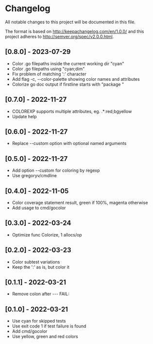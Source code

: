 # Changelog
All notable changes to this project will be documented in this file.

The format is based on http://keepachangelog.com/en/1.0.0/
and this project adheres to http://semver.org/spec/v2.0.0.html.

## [0.8.0] - 2023-07-29

- Color .go filepaths inside the current working dir "cyan"
- Color .go filepaths using "cyan;dim"
- Fix problem of matching ':' character
- Add flag -c, --color-palette showing color names and attributes
- Colorize go doc output if firstline starts with "package "

## [0.7.0] - 2022-11-27

- COLOREXP supports multiple attributes, eg. .*:red;bgyellow
- Update help

## [0.6.0] - 2022-11-27

- Replace --custom option with optional named arguments

## [0.5.0] - 2022-11-27

- Add option --custom for coloring by regexp
- Use gregoryv/cmdline

## [0.4.0] - 2022-11-05

- Color coverage statement result, green if 100%, magenta otherwise
- Add usage to cmd/gocolor

## [0.3.0] - 2022-03-24

- Optimize func Colorize, 1 allocs/op

## [0.2.0] - 2022-03-23

- Color subtest variations
- Keep the ':' as is, but color it

## [0.1.1] - 2022-03-21

- Remove colon after --- FAIL:

## [0.1.0] - 2022-03-21

- Use cyan for skipped tests
- Use exit code 1 if test failure is found
- Add cmd/gocolor
- Use yellow, green and red colors
